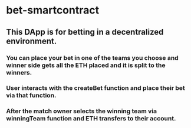# bet-smartcontract
## This DApp is for betting in a decentralized environment.
### You can place your bet in one of the teams you choose and winner side gets all the ETH placed and it is split to the winners.
### User interacts with the createBet function and place their bet via that function.
### After the match owner selects the winning team via winningTeam function and ETH transfers to their account.
